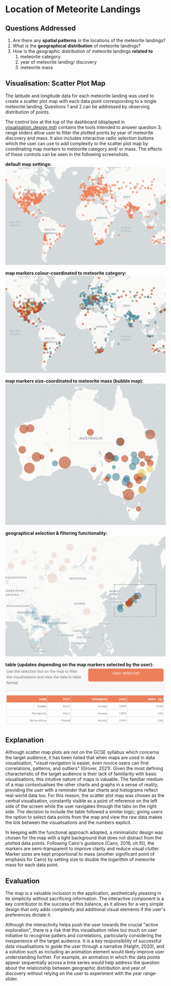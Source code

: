 # Location of Meteorite Landings

## Questions Addressed
1. Are there any **spatial patterns** in the locations of the meteorite landings?
2. What is the **geographical distribution** of meteorite landings?
3. How is the geographic distribution of meteorite landings **related to**
   1. meteorite category
   2. year of meteorite landing/ discovery
   3. meteorite mass

## Visualisation: Scatter Plot Map
The latitude and longitude data for each meteorite landing was used to create a scatter plot map with
each data point corresponding to a single meteorite landing. Questions 1 and 2 can be addressed by observing
distribution of points.

The control box at the top of the dashboard (displayed in [visualisation_design.md](/part_1/visualisation%20design/images/visualisation_design.md))
contains the tools intended to answer question 3; range sliders allow user to filter the plotted points by year of
meteorite discovery and mass. It also includes interactive radio selection buttons which the user can use to add
complexity to the scatter plot map by coordinating map markers to meteorite category and/ or mass. The effects of
these controls can be seen in the following screenshots.

**default map settings:**
![](/part_1/visualisation%20design/images/map%20uncoloured.png)

**map markers colour-coordinated to meteorite category:**
![](/part_1/visualisation%20design/images/map%20coloured.png)

**map markers size-coordinated to meteorite mass (bubble map):**
![](/part_1/visualisation%20design/images/map%20size%20markers.png)

**geographical selection & filtering functionality:**
![](/part_1/visualisation%20design/images/map%20selection.png)

**table (updates depending on the map markers selected by the user):**
![](/part_1/visualisation%20design/images/table.png)

## Explanation

Although scatter map plots are not on the GCSE syllabus which concerns the target audience, it has been noted that when maps
are used in data visualisation, "visual navigation is easier, even novice users can find correlations, patterns, and outliers"
(Grover, 2021). Given the most defining characteristic of the target audience is their lack of familiarity with basic visualisations, 
this intuitive nature of maps is valuable. The familiar medium of a map contextualises the other charts and graphs in a sense of 
reality, providing the user with a reminder that bar charts and histograms reflect real-world data too. For this reason, the scatter
plot map was chosen as the central visualisation, constantly visible as a point of reference on the left side of the screen while the
user navigates through the tabs on the right side. The decision to include the table followed a similar logic; giving users the option
to select data points from the map and view the raw data makes the link between the visualisations and the numbers explicit.

In keeping with the functional approach adopted, a minimalistic design was chosen for the map with a light background that does not
distract from the plotted data points. Following Cairo's guidance (Cairo, 2016, ch.10), the markers are semi-transparent to improve
clarity and reduce visual clutter. Marker sizes are kept proportional to mass (another significant point of emphasis for Cairo)
by setting size to double the logarithm of meteorite mass for each data point.

## Evaluation

The map is a valuable inclusion in the application, aesthetically pleasing in its simplicity without sacrificing information.
The interactive component is a key contributor to the success of this balance, as it allows for a very simple design that only
adds complexity and additional visual elements if the user's preferences dictate it.

Although the interactivity helps push the user towards the crucial "active exploration", there is a risk that this visualisation
relies too much on user initiative to recognise patters and correlations, particularly considering the inexperience of the target
audience. It is a key responsibility of successful data visualisations to *guide* the user through a narrative (Haight, 2020), and a solution such
as including an animation element would likely improve user understanding further. For example, an animation in which the data points 
appear sequentially across a time series would help address the question about the relationship between geographic distribution and 
year of discovery without relying on the user to experiment with the year range-slider.
